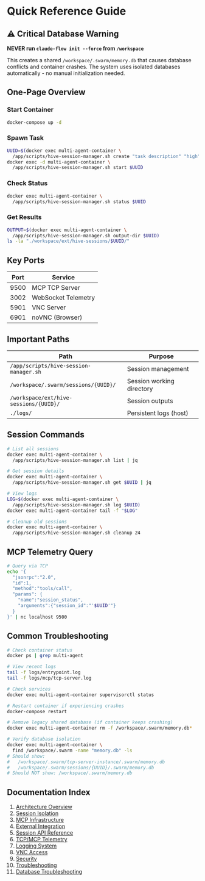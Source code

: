 # Quick Reference Guide

## ⚠️ Critical Database Warning

**NEVER run `claude-flow init --force` from `/workspace`**

This creates a shared `/workspace/.swarm/memory.db` that causes database conflicts and container crashes. The system uses isolated databases automatically - no manual initialization needed.

## One-Page Overview

### Start Container
```bash
docker-compose up -d
```

### Spawn Task
```bash
UUID=$(docker exec multi-agent-container \
  /app/scripts/hive-session-manager.sh create "task description" "high")
docker exec -d multi-agent-container \
  /app/scripts/hive-session-manager.sh start $UUID
```

### Check Status
```bash
docker exec multi-agent-container \
  /app/scripts/hive-session-manager.sh status $UUID
```

### Get Results
```bash
OUTPUT=$(docker exec multi-agent-container \
  /app/scripts/hive-session-manager.sh output-dir $UUID)
ls -la "./workspace/ext/hive-sessions/$UUID/"
```

## Key Ports

| Port | Service |
|------|---------|
| 9500 | MCP TCP Server |
| 3002 | WebSocket Telemetry |
| 5901 | VNC Server |
| 6901 | noVNC (Browser) |

## Important Paths

| Path | Purpose |
|------|---------|
| `/app/scripts/hive-session-manager.sh` | Session management |
| `/workspace/.swarm/sessions/{UUID}/` | Session working directory |
| `/workspace/ext/hive-sessions/{UUID}/` | Session outputs |
| `./logs/` | Persistent logs (host) |

## Session Commands

```bash
# List all sessions
docker exec multi-agent-container \
  /app/scripts/hive-session-manager.sh list | jq

# Get session details
docker exec multi-agent-container \
  /app/scripts/hive-session-manager.sh get $UUID | jq

# View logs
LOG=$(docker exec multi-agent-container \
  /app/scripts/hive-session-manager.sh log $UUID)
docker exec multi-agent-container tail -f "$LOG"

# Cleanup old sessions
docker exec multi-agent-container \
  /app/scripts/hive-session-manager.sh cleanup 24
```

## MCP Telemetry Query

```bash
# Query via TCP
echo '{
  "jsonrpc":"2.0",
  "id":1,
  "method":"tools/call",
  "params": {
    "name":"session_status",
    "arguments":{"session_id":"'$UUID'"}
  }
}' | nc localhost 9500
```

## Common Troubleshooting

```bash
# Check container status
docker ps | grep multi-agent

# View recent logs
tail -f logs/entrypoint.log
tail -f logs/mcp/tcp-server.log

# Check services
docker exec multi-agent-container supervisorctl status

# Restart container if experiencing crashes
docker-compose restart

# Remove legacy shared database (if container keeps crashing)
docker exec multi-agent-container rm -f /workspace/.swarm/memory.db*

# Verify database isolation
docker exec multi-agent-container \
  find /workspace/.swarm -name "memory.db" -ls
# Should show:
#   /workspace/.swarm/tcp-server-instance/.swarm/memory.db
#   /workspace/.swarm/sessions/{UUID}/.swarm/memory.db
# Should NOT show: /workspace/.swarm/memory.db
```

## Documentation Index

1. [Architecture Overview](01-architecture.md)
2. [Session Isolation](02-session-isolation.md)
3. [MCP Infrastructure](03-mcp-infrastructure.md)
4. [External Integration](04-external-integration.md)
5. [Session API Reference](05-session-api.md)
6. [TCP/MCP Telemetry](06-tcp-mcp-telemetry.md)
7. [Logging System](07-logging.md)
8. [VNC Access](08-vnc-access.md)
9. [Security](09-security.md)
10. [Troubleshooting](10-troubleshooting.md)
11. [Database Troubleshooting](11-database-troubleshooting.md)
